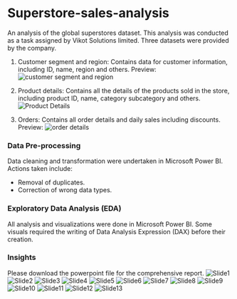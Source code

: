 # Superstore-sales-analysis
An analysis of the global superstores dataset. This analysis was conducted as a task assigned by Vikot Solutions limited.
Three datasets were provided by the company.
1. Customer segment and region: Contains data for customer information, including ID, name, region and others.
Preview:
![customer segment and region](https://user-images.githubusercontent.com/107181687/225951326-3e53bbae-9c03-498e-874b-1b241be58c14.PNG)


2. Product details: Contains all the details of the products sold in the store, including product ID, name, category subcategory and others.
![Product Details](https://user-images.githubusercontent.com/107181687/225952296-91fc81bd-8680-4f94-9e61-5d27c7971960.PNG)


3. Orders: Contains all order details and daily sales including discounts.
Preview:
![order details](https://user-images.githubusercontent.com/107181687/225952412-fdd804a1-7fd5-4d47-b9b4-91a8c8c3db09.PNG)


### Data Pre-processing
Data cleaning and transformation were undertaken in Microsoft Power BI. Actions taken include:

- Removal of duplicates.
- Correction of wrong data types.

### Exploratory Data Analysis (EDA)
All analysis and visualizations were done in Microsoft Power BI. Some visuals required the writing of Data Analysis Expression (DAX) before their creation.

### Insights
Please download the powerpoint file for the comprehensive report.
![Slide1](https://user-images.githubusercontent.com/107181687/225959601-021f28e6-d6b7-47e8-b58d-b63631eb2b7b.PNG)
![Slide2](https://user-images.githubusercontent.com/107181687/225959608-250f0f26-7eb5-41ee-9e18-ef3edcf1c848.PNG)
![Slide3](https://user-images.githubusercontent.com/107181687/225959617-22fbd367-8777-4288-90ab-8b88d839da91.PNG)
![Slide4](https://user-images.githubusercontent.com/107181687/225959619-2f4bbc06-a443-4ba1-828e-d38ed8bf04c2.PNG)
![Slide5](https://user-images.githubusercontent.com/107181687/225959621-feda1495-8cfd-4ff3-8b87-97b4cc4906f3.PNG)
![Slide6](https://user-images.githubusercontent.com/107181687/225959635-f547dcd8-a65c-40a1-be9b-93d0447e2d74.PNG)
![Slide7](https://user-images.githubusercontent.com/107181687/225959645-b9e1168b-a22f-40f0-825e-b3c1f037f9b0.PNG)
![Slide8](https://user-images.githubusercontent.com/107181687/225959664-3f8b24be-5328-4a4a-b519-0a30365f3a7a.PNG)
![Slide9](https://user-images.githubusercontent.com/107181687/225959681-21a7f6e2-f700-41ae-894f-dbd7aa9ba85c.PNG)
![Slide10](https://user-images.githubusercontent.com/107181687/225959690-62922e95-4121-45ac-aba8-4d884a189b2f.PNG)
![Slide11](https://user-images.githubusercontent.com/107181687/225959697-065104ca-5b6f-4dd2-85a8-8cf7f07ab5c0.PNG)
![Slide12](https://user-images.githubusercontent.com/107181687/225959705-3f3de900-fb22-424f-814e-86821beea668.PNG)
![Slide13](https://user-images.githubusercontent.com/107181687/225959709-a003f1af-ea4e-4542-8d82-2f5a1700175a.PNG)
